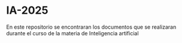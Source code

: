 # IA-2025
En este repositorio se encontraran los documentos que se realizaran durante el curso de la materia de Inteligencia artificial 
